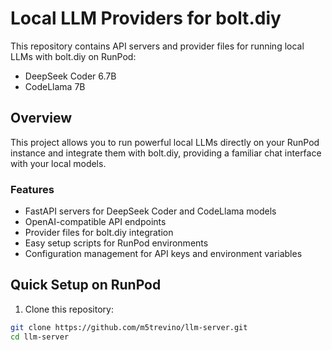 # Local LLM Providers for bolt.diy

This repository contains API servers and provider files for running local LLMs with bolt.diy on RunPod:
- DeepSeek Coder 6.7B
- CodeLlama 7B

## Overview

This project allows you to run powerful local LLMs directly on your RunPod instance and integrate them with bolt.diy, providing a familiar chat interface with your local models.

### Features

- FastAPI servers for DeepSeek Coder and CodeLlama models
- OpenAI-compatible API endpoints
- Provider files for bolt.diy integration
- Easy setup scripts for RunPod environments
- Configuration management for API keys and environment variables

## Quick Setup on RunPod

1. Clone this repository:
```bash
git clone https://github.com/m5trevino/llm-server.git
cd llm-server
